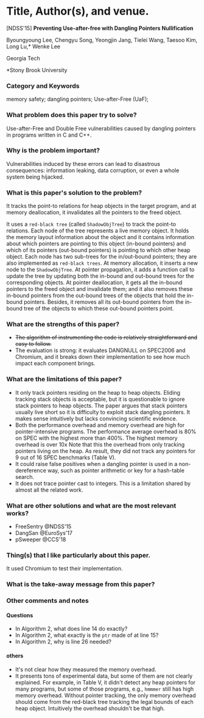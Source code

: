 # Title, Author(s), and venue.
[NDSS'15] **Preventing Use-after-free with Dangling Pointers Nullification**

Byoungyoung Lee, Chengyu Song, Yeongjin Jang, Tielei Wang, Taesoo Kim, Long
Lu,\* Wenke Lee

Georgia Tech

\*Stony Brook University

### Category and Keywords
memory safety; dangling pointers; Use-after-Free (UaF);

### What problem does this paper try to solve?
Use-after-Free and Double Free vulnerabilities caused by dangling pointers in
programs written in C and C++.

### Why is the problem important?
Vulnerabilities induced by these errors can lead to disastrous consequences:
information leaking, data corruption, or even a whole system being hijacked.

### What is this paper's solution to the problem?
It tracks the point-to relations for heap objects in the target program,
and at memory deallocation, it invalidates all the pointers to the freed object.

It uses a `red-black tree` (called `ShadowObjTree`) to track the point-to
relations. Each node of the tree represents a live memory object. It holds the
memory layout information about the object and it contains information about
which pointers are pointing to this object (in-bound pointers) and which of its
pointers (out-bound pointers) is pointing to which other heap object.  Each node
has two sub-trees for the in/out-bound pointers; they are also implemented as
`red-black trees`. At memory allocation, it inserts a new node to the
`ShadowObjTree`. At pointer propagation, it adds a function call to update
the tree by updating both the in-bound and out-bound trees for the corresponding
objects. At pointer deallocation, it gets all the in-bound pointers to the
freed object and invalidate them; and it also removes these in-bound pointers
from the out-bound trees of the objects that hold the in-bound pointers.
Besides, it removes all its out-bound pointers from the in-bound tree of
the objects to which these out-bound pointers point.

### What are the strengths of this paper?
- ~~The algorithm of instrumenting the code is relatively straightforward
  and easy to follow.~~
- The evaluation is strong: it evaluates DANGNULL on SPEC2006 and Chromium, and
  it breaks down their implementation to see how much impact each component
  brings.

### What are the limitations of this paper?
- It only track pointers residing on the heap to heap objects. Eliding tracking
  stack objects is acceptable, but it is questionable to ignore stack pointers
  to heap objects. The paper argues that stack pointers usually live short
  so it is difficulty to exploit stack dangling pointers. It makes sense
  intuitively but lacks convincing scientific evidence.
- Both the performance overhead and memory overhead are high for
  pointer-intensive programs. The performance average overhead is 80% on SPEC
  with the highest more than 400%. The highest memory overhead is over 10x
  Note that this the overhead from only tracking pointers living on the heap.
  As result, they did not track any pointers for 9 out of 16 SPEC benchmarks
  (Table V).
- It could raise false positives when a dangling pointer is used in a
  non-dereference way, such as pointer arithmetic or key for a hash-table
  search.
- It does not trace pointer cast to integers. This is a limitation shared by
  almost all the related work.

### What are other solutions and what are the most relevant works?
- FreeSentry @NDSS'15
- DangSan @EuroSys'17
- pSweeper @CCS'18

### Thing(s) that I like particularly about this paper.
It used Chromium to test their implementation.

### What is the take-away message from this paper?

### Other comments and notes
#### Questions
- In Algorithm 2, what does line 14 do exactly?
- In Algorithm 2, what exactly is the `ptr` made of at line 15?
- In Algorithm 2, why is line 26 needed?

#### others
- It's not clear how they measured the memory overhead.
- It presents tons of experimental data, but some of them are not clearly
  explained. For example, in Table V, it didn't detect any heap pointers
  for many programs, but some of those programs, e.g., `hmmmer` still has
  high memory overhead. Without pointer tracking, the only memory overhead
  should come from the red-black tree tracking the legal bounds of each
  heap object. Intuitively the overhead shouldn't be that high.
